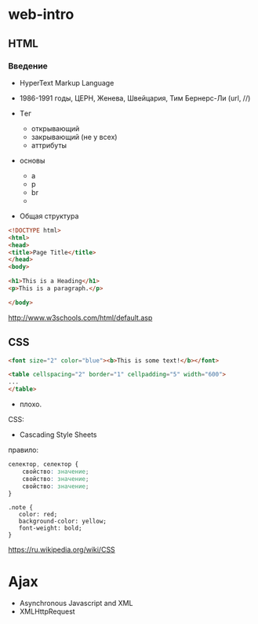 # web-intro

## HTML

### Введение

- HyperText Markup Language
- 1986-1991 годы, ЦЕРН, Женева, Швейцария, Тим Бернерс-Ли
  (url, //)

- Tег
    - открывающий
    - закрывающий (не у всех)
    - аттрибуты

- основы
    - a
    - p
    - br
    - 

- Общая структура

```html
<!DOCTYPE html>
<html>
<head>
<title>Page Title</title>
</head>
<body>

<h1>This is a Heading</h1>
<p>This is a paragraph.</p>

</body>
```
http://www.w3schools.com/html/default.asp

## CSS

```html
<font size="2" color="blue"><b>This is some text!</b></font>

<table cellspacing="2" border="1" cellpadding="5" width="600">
...
</table>
```

- плохо.

CSS:

- Cascading Style Sheets

правило:

```css
селектор, селектор {
    свойство: значение;
    свойство: значение;
    свойство: значение;
}
```

```
.note {
   color: red; 
   background-color: yellow; 
   font-weight: bold; 
}
```

https://ru.wikipedia.org/wiki/CSS

# Ajax

- Asynchronous Javascript and XML
- XMLHttpRequest
